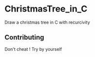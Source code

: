 # ChristmasTree_in_C
Draw a christmas tree in C with recurcivity

## Contributing
Don't cheat ! Try by yourself
